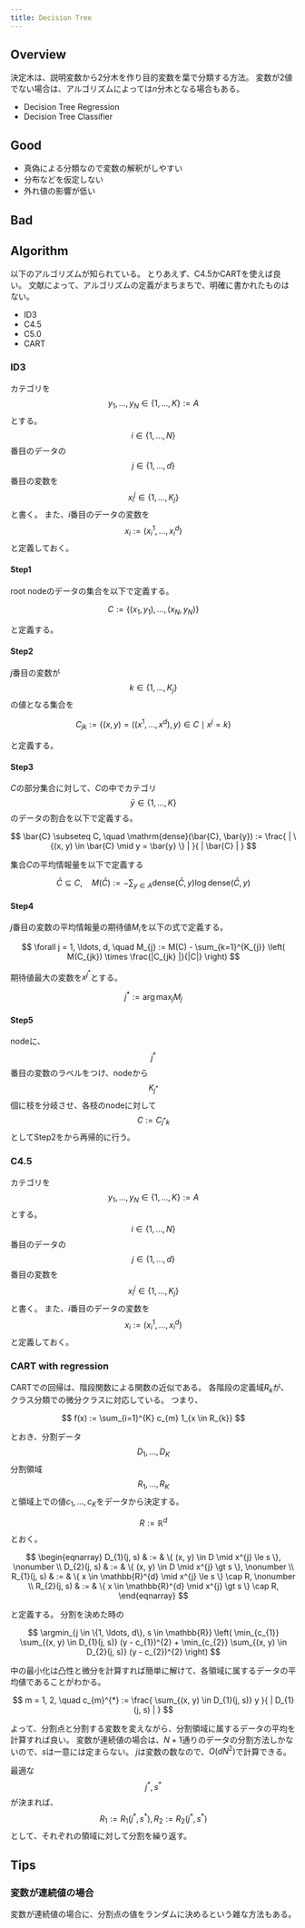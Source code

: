 ```yaml
---
title: Decision Tree 
---
```


## Overview
決定木は、説明変数から2分木を作り目的変数を葉で分類する方法。
変数が2値でない場合は、アルゴリズムによっては$n$分木となる場合もある。

* Decision Tree Regression
* Decision Tree Classifier

## Good
* 真偽による分類なので変数の解釈がしやすい
* 分布などを仮定しない
* 外れ値の影響が低い

## Bad

## Algorithm
以下のアルゴリズムが知られている。
とりあえず、C4.5かCARTを使えば良い。
文献によって、アルゴリズムの定義がまちまちで、明確に書かれたものはない。

* ID3
* C4.5
* C5.0
* CART

### ID3
カテゴリを$$y_{1}, \ldots, y_{N} \in \{1, \ldots, K \} := A$$とする。
$$i \in \{1, \ldots, N \}$$番目のデータの$$j \in \{1, \ldots, d\}$$番目の変数を$$x_{i}^{j} \in \{1, \ldots, K_{j} \}$$と書く。
また、$i$番目のデータの変数を$$x_{i} := (x_{i}^{1}, \ldots, x_{i}^{d}) $$と定義しておく。

#### Step1
root nodeのデータの集合を以下で定義する。

$$
    C
    :=
    \{ (x_{1}, y_{1}), \ldots, (x_{N}, y_{N})\}
$$

と定義する。

#### Step2

$j$番目の変数が$$k \in \{1, \ldots, K_{j} \}$$の値となる集合を

$$
    C_{jk}
    :=
    \{ (x, y) = ((x^{1}, \ldots, x^{d}), y) \in C \mid x^{j} = k \}
$$

と定義する。

#### Step3
$C$の部分集合に対して、$C$の中でカテゴリ$$\bar{y} \in \{1, \ldots, K \}$$のデータの割合を以下で定義する。

$$
    \bar{C} \subseteq C,
    \quad
    \mathrm{dense}(\bar{C}, \bar{y})
    :=
    \frac{
        | \{(x, y) \in \bar{C} \mid y = \bar{y} \} |
    }{
        | \bar{C} |
    }
$$

集合$C$の平均情報量を以下で定義する

$$
    \bar{C} \subseteq C,
    \quad
    M(\bar{C})
    :=
    -\sum_{y \in A} \mathrm{dense}(\bar{C}, y) \log \mathrm{dense}(\bar{C}, y)
$$

#### Step4
$j$番目の変数の平均情報量の期待値$M_{i}$を以下の式で定義する。

$$
    \forall j = 1, \ldots, d,
    \quad
    M_{j}
    :=
    M(C)
    -
    \sum_{k=1}^{K_{j}}
    \left(
        M(C_{jk}) \times \frac{|C_{jk} |}{|C|}
    \right)
$$

期待値最大の変数を$x^{j^{*}}$とする。

$$
    j^{*} := \arg \max_{j} M_{j}
$$

#### Step5
nodeに、$$j^{*}$$番目の変数のラベルをつけ、nodeから$$K_{j^{*}}$$個に枝を分岐させ、各枝のnodeに対して$$C := C_{j^{*}k}$$としてStep2をから再帰的に行う。

### C4.5
カテゴリを$$y_{1}, \ldots, y_{N} \in \{1, \ldots, K \} := A$$とする。
$$i \in \{1, \ldots, N \}$$番目のデータの$$j \in \{1, \ldots, d\}$$番目の変数を$$x_{i}^{j} \in \{1, \ldots, K_{j} \}$$と書く。
また、$i$番目のデータの変数を$$x_{i} := (x_{i}^{1}, \ldots, x_{i}^{d}) $$と定義しておく。


### CART with regression
CARTでの回帰は、階段関数による関数の近似である。
各階段の定義域$R_{k}$が、クラス分類での微分クラスに対応している。
つまり、

$$
    f(x) := \sum_{i=1}^{K} c_{m} 1_{x \in R_{k}}
$$

とおき、分割データ$$D_{1}, \ldots, D_{K}$$分割領域$$R_{1}, \ldots, R_{K}$$と領域上での値$c_{1}, \ldots, c_{K}$をデータから決定する。

$$R := \mathbb{R}^{d}$$とおく。

$$
\begin{eqnarray}
    D_{1}(j, s)
    & := &
        \{
            (x, y) \in D \mid x^{j} \le s
        \},
    \nonumber
    \\
    D_{2}(j, s)
    & := &
        \{
            (x, y) \in D  \mid x^{j} \gt s
        \},
    \nonumber
    \\
    R_{1}(j, s)
    & := &
        \{
            x \in \mathbb{R}^{d} \mid x^{j} \le s
        \}
        \cap
        R,
    \nonumber
    \\
    R_{2}(j, s)
    & := &
        \{
            x \in \mathbb{R}^{d} \mid x^{j} \gt s
        \}
        \cap
        R,
\end{eqnarray}
$$

と定義する。
分割を決めた時の

$$
    \argmin_{j \in \{1, \ldots, d\}, s \in \mathbb{R}}
    \left(
        \min_{c_{1}}
            \sum_{(x, y) \in D_{1}(j, s)}
                (y - c_{1})^{2}
        +
        \min_{c_{2}}
            \sum_{(x, y) \in D_{2}(j, s)}
                (y - c_{2})^{2}
    \right)
$$

中の最小化は凸性と微分を計算すれば簡単に解けて、各領域に属するデータの平均値であることがわかる。

$$
    m = 1, 2,
    \quad
    c_{m}^{*}
    := 
    \frac{
        \sum_{(x, y) \in D_{1}(j, s)}
            y
    }{
        | D_{1}(j, s) |
    }
$$

よって、分割点と分割する変数を変えながら、分割領域に属するデータの平均を計算すれば良い。
変数が連続値の場合は、$N+1$通りのデータの分割方法しかないので、$s$は一意には定まらない。
$j$は変数の数なので、$O(dN^{2})$で計算できる。

最適な$$j^{*}, s^{*}$$が決まれば、$$R_{1} := R_{1}(j^{*}, s^{*}), R_{2} := R_{2}(j^{*}, s^{*})$$として、それぞれの領域に対して分割を繰り返す。


## Tips

### 変数が連続値の場合
変数が連続値の場合に、分割点の値をランダムに決めるという雑な方法もある。

